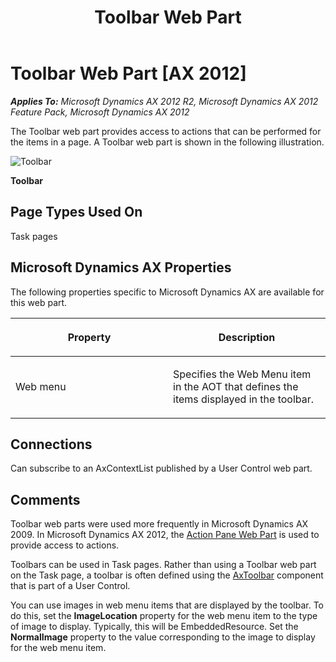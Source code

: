 ﻿---
title: Toolbar Web Part
TOCTitle: Toolbar
ms:assetid: d377c089-a991-4c19-9ed1-5eb65b2b8481
ms:mtpsurl: https://msdn.microsoft.com/en-us/library/Cc620734(v=AX.60)
ms:contentKeyID: 35246152
ms.date: 11/07/2012
mtps_version: v=AX.60
---

# Toolbar Web Part [AX 2012]


_**Applies To:** Microsoft Dynamics AX 2012 R2, Microsoft Dynamics AX 2012 Feature Pack, Microsoft Dynamics AX 2012_

The Toolbar web part provides access to actions that can be performed for the items in a page. A Toolbar web part is shown in the following illustration.

![Toolbar](images/Cc620734.EP_DynamicsToolbar(AX.60).gif "Toolbar")

**Toolbar**

## Page Types Used On

Task pages

## Microsoft Dynamics AX Properties

The following properties specific to Microsoft Dynamics AX are available for this web part.

<table>
<colgroup>
<col style="width: 50%" />
<col style="width: 50%" />
</colgroup>
<thead>
<tr class="header">
<th><p>Property</p></th>
<th><p>Description</p></th>
</tr>
</thead>
<tbody>
<tr class="odd">
<td><p>Web menu</p></td>
<td><p>Specifies the Web Menu item in the AOT that defines the items displayed in the toolbar.</p></td>
</tr>
</tbody>
</table>


## Connections

Can subscribe to an AxContextList published by a User Control web part.

## Comments

Toolbar web parts were used more frequently in Microsoft Dynamics AX 2009. In Microsoft Dynamics AX 2012, the [Action Pane Web Part](action-pane-web-part.md) is used to provide access to actions.

Toolbars can be used in Task pages. Rather than using a Toolbar web part on the Task page, a toolbar is often defined using the [AxToolbar](axtoolbar.md) component that is part of a User Control.

You can use images in web menu items that are displayed by the toolbar. To do this, set the **ImageLocation** property for the web menu item to the type of image to display. Typically, this will be EmbeddedResource. Set the **NormalImage** property to the value corresponding to the image to display for the web menu item.

